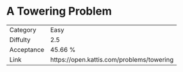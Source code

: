 # A Towering Problem

<table>
    <tr>
        <td>Category</td>
        <td>Easy</td>
    </tr>
    <tr>
        <td>Diffulty</td>
        <td>2.5</td>
    </tr>
    <tr>
        <td>Acceptance</td>
        <td>45.66 %</td>
    </tr>
    <tr>
        <td>Link</td>
        <td>https://open.kattis.com/problems/towering</td>
    </tr>
</table>